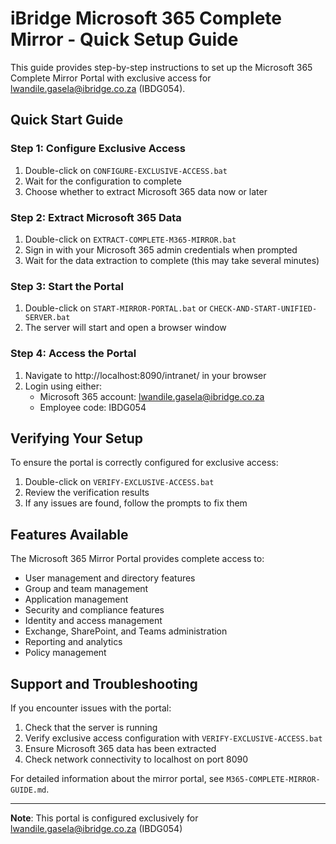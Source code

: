 # iBridge Microsoft 365 Complete Mirror - Quick Setup Guide

This guide provides step-by-step instructions to set up the Microsoft 365 Complete Mirror Portal with exclusive access for lwandile.gasela@ibridge.co.za (IBDG054).

## Quick Start Guide

### Step 1: Configure Exclusive Access

1. Double-click on `CONFIGURE-EXCLUSIVE-ACCESS.bat`
2. Wait for the configuration to complete
3. Choose whether to extract Microsoft 365 data now or later

### Step 2: Extract Microsoft 365 Data

1. Double-click on `EXTRACT-COMPLETE-M365-MIRROR.bat`
2. Sign in with your Microsoft 365 admin credentials when prompted
3. Wait for the data extraction to complete (this may take several minutes)

### Step 3: Start the Portal

1. Double-click on `START-MIRROR-PORTAL.bat` or `CHECK-AND-START-UNIFIED-SERVER.bat`
2. The server will start and open a browser window

### Step 4: Access the Portal

1. Navigate to http://localhost:8090/intranet/ in your browser
2. Login using either:
   - Microsoft 365 account: lwandile.gasela@ibridge.co.za
   - Employee code: IBDG054

## Verifying Your Setup

To ensure the portal is correctly configured for exclusive access:

1. Double-click on `VERIFY-EXCLUSIVE-ACCESS.bat`
2. Review the verification results
3. If any issues are found, follow the prompts to fix them

## Features Available

The Microsoft 365 Mirror Portal provides complete access to:

- User management and directory features
- Group and team management
- Application management
- Security and compliance features
- Identity and access management
- Exchange, SharePoint, and Teams administration
- Reporting and analytics
- Policy management

## Support and Troubleshooting

If you encounter issues with the portal:

1. Check that the server is running
2. Verify exclusive access configuration with `VERIFY-EXCLUSIVE-ACCESS.bat`
3. Ensure Microsoft 365 data has been extracted
4. Check network connectivity to localhost on port 8090

For detailed information about the mirror portal, see `M365-COMPLETE-MIRROR-GUIDE.md`.

---

**Note**: This portal is configured exclusively for lwandile.gasela@ibridge.co.za (IBDG054)
